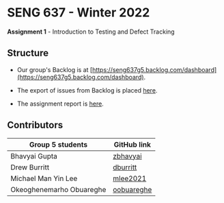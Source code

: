 # SENG 637 - Winter 2022

**Assignment 1** - Introduction to Testing and Defect Tracking

## Structure

-   Our group's Backlog is at [https://seng637g5.backlog.com/dashboard](https://seng637g5.backlog.com/dashboard).

-   The export of issues from Backlog is placed [here](issues/Backlog_Export.xlsx).

-   The assignment report is [here](assignment1-report-template.md).

## Contributors

| Group 5 students         | GitHub link                                 |
| ------------------------ | ------------------------------------------- |
| Bhavyai Gupta            | [zbhavyai](https://github.com/zbhavyai)     |
| Drew Burritt             | [dburritt](https://github.com/dburritt)     |
| Michael Man Yin Lee      | [mlee2021](https://github.com/mlee2021)     |
| Okeoghenemarho Obuareghe | [oobuareghe](https://github.com/oobuareghe) |
